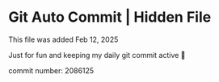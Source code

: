 # Git Auto Commit | Hidden File

This file was added Feb 12, 2025

Just for fun and keeping my daily git commit active 🤪

commit number: 2086125
